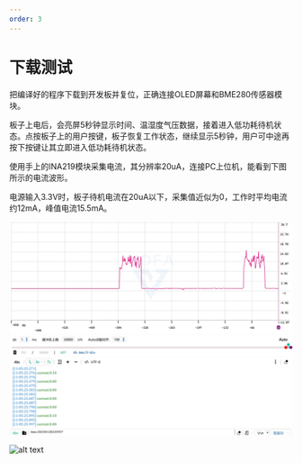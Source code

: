 ```yaml
---
order: 3
---
```


# 下载测试
把编译好的程序下载到开发板并复位，正确连接OLED屏幕和BME280传感器模块。

板子上电后，会亮屏5秒钟显示时间、温湿度气压数据，接着进入低功耗待机状态。点按板子上的用户按键，板子恢复工作状态，继续显示5秒钟，用户可中途再按下按键让其立即进入低功耗待机状态。

使用手上的INA219模块采集电流，其分辨率20uA，连接PC上位机，能看到下图所示的电流波形。

电源输入3.3V时，板子待机电流在20uA以下，采集值近似为0，工作时平均电流约12mA，峰值电流15.5mA。

![alt text](images/电流波形图.jpg)

![alt text](images/低功耗日历演示.gif)

